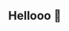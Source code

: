 ## Hellooo 👋

<!--
**castieltrs/castieltrs** is a ✨ _special_ ✨ repository because its `README.md` (this file) appears on your GitHub profile.

Here are some ideas to get you started:

- 🔭 Eu estudo no Sebastiao Fernandes Palma
- 🌱 Eu quero fazer faculdade de historia
- 👯 I’m looking to collaborate on ...
- 🤔 I’m looking for help with ...
- 💬 Ask me about history or rpgs
- 📫 How to reach me: ...
- 😄 Pronouns: he or him
- ⚡ Fun fact: I love kpop and ordem paranormal
-->
